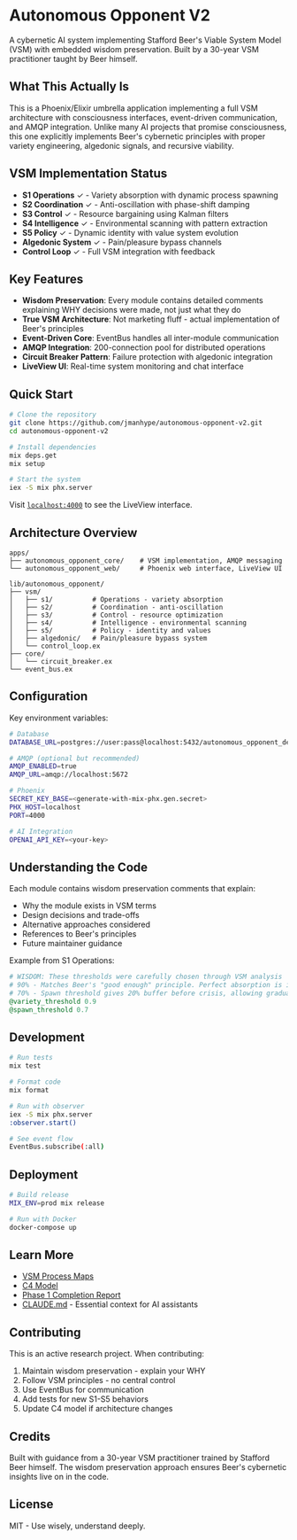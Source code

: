 # Autonomous Opponent V2

A cybernetic AI system implementing Stafford Beer's Viable System Model (VSM) with embedded wisdom preservation. Built by a 30-year VSM practitioner taught by Beer himself.

## What This Actually Is

This is a Phoenix/Elixir umbrella application implementing a full VSM architecture with consciousness interfaces, event-driven communication, and AMQP integration. Unlike many AI projects that promise consciousness, this one explicitly implements Beer's cybernetic principles with proper variety engineering, algedonic signals, and recursive viability.

## VSM Implementation Status

- **S1 Operations** ✓ - Variety absorption with dynamic process spawning
- **S2 Coordination** ✓ - Anti-oscillation with phase-shift damping  
- **S3 Control** ✓ - Resource bargaining using Kalman filters
- **S4 Intelligence** ✓ - Environmental scanning with pattern extraction
- **S5 Policy** ✓ - Dynamic identity with value system evolution
- **Algedonic System** ✓ - Pain/pleasure bypass channels
- **Control Loop** ✓ - Full VSM integration with feedback

## Key Features

- **Wisdom Preservation**: Every module contains detailed comments explaining WHY decisions were made, not just what they do
- **True VSM Architecture**: Not marketing fluff - actual implementation of Beer's principles
- **Event-Driven Core**: EventBus handles all inter-module communication
- **AMQP Integration**: 200-connection pool for distributed operations
- **Circuit Breaker Pattern**: Failure protection with algedonic integration
- **LiveView UI**: Real-time system monitoring and chat interface

## Quick Start

```bash
# Clone the repository
git clone https://github.com/jmanhype/autonomous-opponent-v2.git
cd autonomous-opponent-v2

# Install dependencies
mix deps.get
mix setup

# Start the system
iex -S mix phx.server
```

Visit [`localhost:4000`](http://localhost:4000) to see the LiveView interface.

## Architecture Overview

```
apps/
├── autonomous_opponent_core/    # VSM implementation, AMQP messaging
└── autonomous_opponent_web/     # Phoenix web interface, LiveView UI

lib/autonomous_opponent/
├── vsm/
│   ├── s1/          # Operations - variety absorption
│   ├── s2/          # Coordination - anti-oscillation
│   ├── s3/          # Control - resource optimization
│   ├── s4/          # Intelligence - environmental scanning
│   ├── s5/          # Policy - identity and values
│   ├── algedonic/   # Pain/pleasure bypass system
│   └── control_loop.ex
├── core/
│   └── circuit_breaker.ex
└── event_bus.ex
```

## Configuration

Key environment variables:

```bash
# Database
DATABASE_URL=postgres://user:pass@localhost:5432/autonomous_opponent_dev

# AMQP (optional but recommended)
AMQP_ENABLED=true
AMQP_URL=amqp://localhost:5672

# Phoenix
SECRET_KEY_BASE=<generate-with-mix-phx.gen.secret>
PHX_HOST=localhost
PORT=4000

# AI Integration
OPENAI_API_KEY=<your-key>
```

## Understanding the Code

Each module contains wisdom preservation comments that explain:
- Why the module exists in VSM terms
- Design decisions and trade-offs
- Alternative approaches considered
- References to Beer's principles
- Future maintainer guidance

Example from S1 Operations:
```elixir
# WISDOM: These thresholds were carefully chosen through VSM analysis
# 90% - Matches Beer's "good enough" principle. Perfect absorption is impossible and wasteful
# 70% - Spawn threshold gives 20% buffer before crisis, allowing gradual scaling
@variety_threshold 0.9  
@spawn_threshold 0.7
```

## Development

```bash
# Run tests
mix test

# Format code
mix format

# Run with observer
iex -S mix phx.server
:observer.start()

# See event flow
EventBus.subscribe(:all)
```

## Deployment

```bash
# Build release
MIX_ENV=prod mix release

# Run with Docker
docker-compose up
```

## Learn More

- [VSM Process Maps](docs/architecture/VSM_PROCESS_MAPS.md)
- [C4 Model](docs/architecture/C4_MODEL_CURRENT_STATE.md)
- [Phase 1 Completion Report](PHASE_1_COMPLETION_REPORT.md)
- [CLAUDE.md](CLAUDE.md) - Essential context for AI assistants

## Contributing

This is an active research project. When contributing:
1. Maintain wisdom preservation - explain your WHY
2. Follow VSM principles - no central control
3. Use EventBus for communication
4. Add tests for new S1-S5 behaviors
5. Update C4 model if architecture changes

## Credits

Built with guidance from a 30-year VSM practitioner trained by Stafford Beer himself. The wisdom preservation approach ensures Beer's cybernetic insights live on in the code.

## License

MIT - Use wisely, understand deeply.


